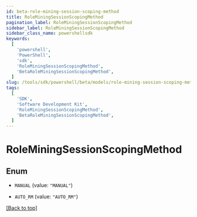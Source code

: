 ```yaml
---
id: beta-role-mining-session-scoping-method
title: RoleMiningSessionScopingMethod
pagination_label: RoleMiningSessionScopingMethod
sidebar_label: RoleMiningSessionScopingMethod
sidebar_class_name: powershellsdk
keywords:
  [
    'powershell',
    'PowerShell',
    'sdk',
    'RoleMiningSessionScopingMethod',
    'BetaRoleMiningSessionScopingMethod',
  ]
slug: /tools/sdk/powershell/beta/models/role-mining-session-scoping-method
tags:
  [
    'SDK',
    'Software Development Kit',
    'RoleMiningSessionScopingMethod',
    'BetaRoleMiningSessionScopingMethod',
  ]
---
```


# RoleMiningSessionScopingMethod

## Enum

- `MANUAL` (value: `"MANUAL"`)

- `AUTO_RM` (value: `"AUTO_RM"`)

[[Back to top]](#)
